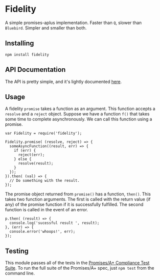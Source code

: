 # Fidelity

A simple promises-aplus implementation. Faster than `Q`, slower than `Bluebird`.
Simpler and smaller than both.

## Installing

`npm install fidelity`

## API Documentation

The API is pretty simple, and it's lightly documented [here](http://lanceball.com/fidelity/).

## Usage

A fidelity `promise` takes a function as an argument. This function accepts a
`resolve` and a `reject` object. Suppose we have a function `f()` that takes
some time to complete asynchronously. We can call this function using a promise.

    var Fidelity = require('fidelity');

    Fidelity.promise( (resolve, reject) => {
      someAsyncFunction((result, err) => {
        if (err) {
          reject(err);
        } else {
          resolve(result);
        }
      });
    }).then( (val) => {
      // Do something with the result.
    });

The promise object returned from `promise()` has a function, `then()`. This
takes two function arguments. The first is called with the return
value (if any) of the promise function if it is successfully fulfilled. The
second function is called in the event of an error.

    p.then( (result) => {
      console.log('sucessful result ', result);
    }, (err) => {
      console.error('whoops!', err);
    });

## Testing

This module passes all of the tests in the 
[Promises/A+ Compliance Test Suite](https://github.com/promises-aplus/promises-tests).
To run the full suite of the Promises/A+ spec, just `npm test` from the command line.
